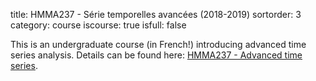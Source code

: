 title: HMMA237 - Série temporelles avancées (2018-2019)
sortorder: 3
category: course
iscourse: true
isfull: false


This is an undergraduate course (in French!) introducing advanced time series analysis. Details can be found here: [HMMA237 - Advanced time series](HMMA237.html).

